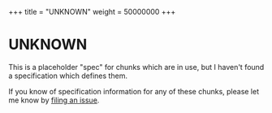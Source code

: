 +++
title = "UNKNOWN"
weight = 50000000
+++

UNKNOWN
========

This is a placeholder "spec" for chunks which are in use, but I haven't found a specification which defines them. 

If you know of specification information for any of these chunks, please let me know by [filing an issue](https://github.com/briandorsey/wavref/issues).

